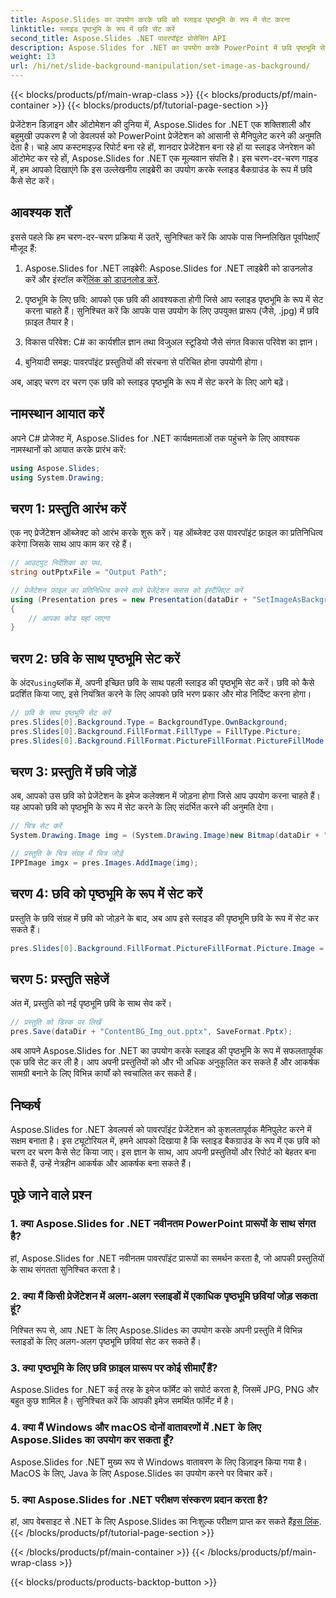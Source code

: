 ```yaml
---
title: Aspose.Slides का उपयोग करके छवि को स्लाइड पृष्ठभूमि के रूप में सेट करना
linktitle: स्लाइड पृष्ठभूमि के रूप में छवि सेट करें
second_title: Aspose.Slides .NET पावरपॉइंट प्रोसेसिंग API
description: Aspose.Slides for .NET का उपयोग करके PowerPoint में छवि पृष्ठभूमि सेट करना सीखें। आसानी से अपनी प्रस्तुतियों को बेहतर बनाएँ।
weight: 13
url: /hi/net/slide-background-manipulation/set-image-as-background/
---
```


{{< blocks/products/pf/main-wrap-class >}}
{{< blocks/products/pf/main-container >}}
{{< blocks/products/pf/tutorial-page-section >}}


प्रेजेंटेशन डिज़ाइन और ऑटोमेशन की दुनिया में, Aspose.Slides for .NET एक शक्तिशाली और बहुमुखी उपकरण है जो डेवलपर्स को PowerPoint प्रेजेंटेशन को आसानी से मैनिपुलेट करने की अनुमति देता है। चाहे आप कस्टमाइज़्ड रिपोर्ट बना रहे हों, शानदार प्रेजेंटेशन बना रहे हों या स्लाइड जेनरेशन को ऑटोमेट कर रहे हों, Aspose.Slides for .NET एक मूल्यवान संपत्ति है। इस चरण-दर-चरण गाइड में, हम आपको दिखाएंगे कि इस उल्लेखनीय लाइब्रेरी का उपयोग करके स्लाइड बैकग्राउंड के रूप में छवि कैसे सेट करें।

## आवश्यक शर्तें

इससे पहले कि हम चरण-दर-चरण प्रक्रिया में उतरें, सुनिश्चित करें कि आपके पास निम्नलिखित पूर्वापेक्षाएँ मौजूद हैं:

1.  Aspose.Slides for .NET लाइब्रेरी: Aspose.Slides for .NET लाइब्रेरी को डाउनलोड करें और इंस्टॉल करें[लिंक को डाउनलोड करें](https://releases.aspose.com/slides/net/).

2. पृष्ठभूमि के लिए छवि: आपको एक छवि की आवश्यकता होगी जिसे आप स्लाइड पृष्ठभूमि के रूप में सेट करना चाहते हैं। सुनिश्चित करें कि आपके पास उपयोग के लिए उपयुक्त प्रारूप (जैसे, .jpg) में छवि फ़ाइल तैयार है।

3. विकास परिवेश: C# का कार्यशील ज्ञान तथा विजुअल स्टूडियो जैसे संगत विकास परिवेश का ज्ञान।

4. बुनियादी समझ: पावरपॉइंट प्रस्तुतियों की संरचना से परिचित होना उपयोगी होगा।

अब, आइए चरण दर चरण एक छवि को स्लाइड पृष्ठभूमि के रूप में सेट करने के लिए आगे बढ़ें।

## नामस्थान आयात करें

अपने C# प्रोजेक्ट में, Aspose.Slides for .NET कार्यक्षमताओं तक पहुंचने के लिए आवश्यक नामस्थानों को आयात करके प्रारंभ करें:

```csharp
using Aspose.Slides;
using System.Drawing;
```

## चरण 1: प्रस्तुति आरंभ करें

एक नए प्रेजेंटेशन ऑब्जेक्ट को आरंभ करके शुरू करें। यह ऑब्जेक्ट उस पावरपॉइंट फ़ाइल का प्रतिनिधित्व करेगा जिसके साथ आप काम कर रहे हैं।

```csharp
// आउटपुट निर्देशिका का पथ.
string outPptxFile = "Output Path";

// प्रेजेंटेशन फ़ाइल का प्रतिनिधित्व करने वाले प्रेजेंटेशन क्लास को इंस्टैंसिएट करें
using (Presentation pres = new Presentation(dataDir + "SetImageAsBackground.pptx"))
{
    // आपका कोड यहां जाएगा
}
```

## चरण 2: छवि के साथ पृष्ठभूमि सेट करें

 के अंदर`using`ब्लॉक में, अपनी इच्छित छवि के साथ पहली स्लाइड की पृष्ठभूमि सेट करें। छवि को कैसे प्रदर्शित किया जाए, इसे नियंत्रित करने के लिए आपको छवि भरण प्रकार और मोड निर्दिष्ट करना होगा।

```csharp
// छवि के साथ पृष्ठभूमि सेट करें
pres.Slides[0].Background.Type = BackgroundType.OwnBackground;
pres.Slides[0].Background.FillFormat.FillType = FillType.Picture;
pres.Slides[0].Background.FillFormat.PictureFillFormat.PictureFillMode = PictureFillMode.Stretch;
```

## चरण 3: प्रस्तुति में छवि जोड़ें

अब, आपको उस छवि को प्रेजेंटेशन के इमेज कलेक्शन में जोड़ना होगा जिसे आप उपयोग करना चाहते हैं। यह आपको छवि को पृष्ठभूमि के रूप में सेट करने के लिए संदर्भित करने की अनुमति देगा।

```csharp
// चित्र सेट करें
System.Drawing.Image img = (System.Drawing.Image)new Bitmap(dataDir + "Tulips.jpg");

// प्रस्तुति के चित्र संग्रह में चित्र जोड़ें
IPPImage imgx = pres.Images.AddImage(img);
```

## चरण 4: छवि को पृष्ठभूमि के रूप में सेट करें

प्रस्तुति के छवि संग्रह में छवि को जोड़ने के बाद, अब आप इसे स्लाइड की पृष्ठभूमि छवि के रूप में सेट कर सकते हैं।

```csharp
pres.Slides[0].Background.FillFormat.PictureFillFormat.Picture.Image = imgx;
```

## चरण 5: प्रस्तुति सहेजें

अंत में, प्रस्तुति को नई पृष्ठभूमि छवि के साथ सेव करें।

```csharp
// प्रस्तुति को डिस्क पर लिखें
pres.Save(dataDir + "ContentBG_Img_out.pptx", SaveFormat.Pptx);
```

अब आपने Aspose.Slides for .NET का उपयोग करके स्लाइड की पृष्ठभूमि के रूप में सफलतापूर्वक एक छवि सेट कर ली है। आप अपनी प्रस्तुतियों को और भी अधिक अनुकूलित कर सकते हैं और आकर्षक सामग्री बनाने के लिए विभिन्न कार्यों को स्वचालित कर सकते हैं।

## निष्कर्ष

Aspose.Slides for .NET डेवलपर्स को पावरपॉइंट प्रेजेंटेशन को कुशलतापूर्वक मैनिपुलेट करने में सक्षम बनाता है। इस ट्यूटोरियल में, हमने आपको दिखाया है कि स्लाइड बैकग्राउंड के रूप में एक छवि को चरण दर चरण कैसे सेट किया जाए। इस ज्ञान के साथ, आप अपनी प्रस्तुतियों और रिपोर्ट को बेहतर बना सकते हैं, उन्हें नेत्रहीन आकर्षक और आकर्षक बना सकते हैं।

## पूछे जाने वाले प्रश्न

### 1. क्या Aspose.Slides for .NET नवीनतम PowerPoint प्रारूपों के साथ संगत है?

हां, Aspose.Slides for .NET नवीनतम पावरपॉइंट प्रारूपों का समर्थन करता है, जो आपकी प्रस्तुतियों के साथ संगतता सुनिश्चित करता है।

### 2. क्या मैं किसी प्रेजेंटेशन में अलग-अलग स्लाइडों में एकाधिक पृष्ठभूमि छवियां जोड़ सकता हूं?

निश्चित रूप से, आप .NET के लिए Aspose.Slides का उपयोग करके अपनी प्रस्तुति में विभिन्न स्लाइडों के लिए अलग-अलग पृष्ठभूमि छवियां सेट कर सकते हैं।

### 3. क्या पृष्ठभूमि के लिए छवि फ़ाइल प्रारूप पर कोई सीमाएँ हैं?

Aspose.Slides for .NET कई तरह के इमेज फॉर्मेट को सपोर्ट करता है, जिसमें JPG, PNG और बहुत कुछ शामिल है। सुनिश्चित करें कि आपकी इमेज समर्थित फॉर्मेट में है।

### 4. क्या मैं Windows और macOS दोनों वातावरणों में .NET के लिए Aspose.Slides का उपयोग कर सकता हूँ?

Aspose.Slides for .NET मुख्य रूप से Windows वातावरण के लिए डिज़ाइन किया गया है। MacOS के लिए, Java के लिए Aspose.Slides का उपयोग करने पर विचार करें।

### 5. क्या Aspose.Slides for .NET परीक्षण संस्करण प्रदान करता है?

 हां, आप वेबसाइट से .NET के लिए Aspose.Slides का निःशुल्क परीक्षण प्राप्त कर सकते हैं[इस लिंक](https://releases.aspose.com/).
{{< /blocks/products/pf/tutorial-page-section >}}

{{< /blocks/products/pf/main-container >}}
{{< /blocks/products/pf/main-wrap-class >}}

{{< blocks/products/products-backtop-button >}}
